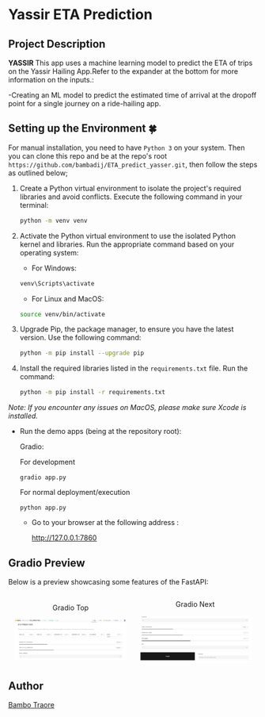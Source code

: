# Yassir ETA Prediction 

## Project Description

**YASSIR** This app uses a machine learning model to predict the ETA of trips on the Yassir Hailing App.Refer to the expander at the bottom for more information on the inputs.:
 
-Creating an ML model to predict the estimated time of arrival at the dropoff point for a single journey on a ride-hailing app.

## Setting up the Environment 🍀

For manual installation, you need to have `Python 3` on your system. Then you can clone this repo and be at the repo's root `https://github.com/bambadij/ETA_predict_yasser.git`, then follow the steps as outlined below;

1. Create a Python virtual environment to isolate the project's required libraries and avoid conflicts. Execute the following command in your terminal:

    ```bash
    python -m venv venv
    ```
 
2. Activate the Python virtual environment to use the isolated Python kernel and libraries. Run the appropriate command based on your operating system:

    - For Windows:

    ```bash
    venv\Scripts\activate
    ```
    - For Linux and MacOS:

    ```bash
    source venv/bin/activate
    ```

3. Upgrade Pip, the package manager, to ensure you have the latest version. Use the following command:

    ```bash
    python -m pip install --upgrade pip
    ```

4. Install the required libraries listed in the `requirements.txt` file. Run the command:

    ```bash
    python -m pip install -r requirements.txt
    ```

*Note: If you encounter any issues on MacOS, please make sure Xcode is installed.*

- Run the demo apps (being at the repository root):

  Gradio: 
  
    For development

      gradio app.py
    
    For normal deployment/execution

      python app.py  

  - Go to your browser at the following address :
        
      http://127.0.0.1:7860

## Gradio Preview

Below is a preview showcasing some features of the FastAPI:

<div style="display: flex; align-items: center;">
    <div style="flex: 33.33%; text-align: center;">
        <p>Gradio Top</p>
             <img src="https://github.com/bambadij/ETA_predict_yasser/blob/main/gradioapp.PNG" alt="Middle" width="90%"/>  
   </div>
    <div style="flex: 33.33%; text-align: center;">
        <p>Gradio Next</p>
             <img src="https://github.com/bambadij/ETA_predict_yasser/blob/main/gradioapp2.PNG" alt="Top" width="90%"/>
        </div>
</div>


  

## Author
[Bambo Traore](https://www.linkedin.com/in/traore-bamba/)
